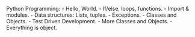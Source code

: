 Python Programming:
	- Hello, World.
	- If/else, loops, functions.
	- Import & modules.
	- Data structures: Lists, tuples.
	- Exceptions.
	- Classes and Objects.
	- Test Driven Development.
	- More Classes and Objects.
	- Everything is object.
